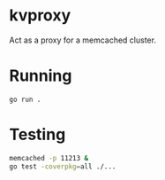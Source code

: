 # kvproxy

Act as a proxy for a memcached cluster.


# Running

```go run .```

# Testing

```bash
memcached -p 11213 &
go test -coverpkg=all ./...
```